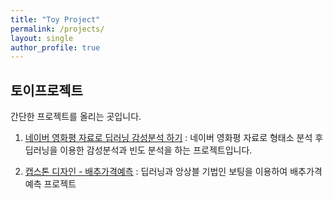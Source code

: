 ```yaml
---
title: "Toy Project"
permalink: /projects/
layout: single
author_profile: true
---
```



## 토이프로젝트

간단한 프로젝트를 올리는 곳입니다. 

1. [네이버 영화평 자료로 딥러닝 감성분석 하기](../프로젝트/2021-07-25-네이버.md) : 네이버 영화평 자료로 형태소 분석 후 딥러닝을 이용한 감성분석과 빈도 분석을 하는 프로젝트입니다.

2. [캡스톤 디자인 - 배추가격예측](../프로젝트/2022-01-26-캡스톤디자인.md) : 딥러닝과 앙상블 기법인 보팅을 이용하여 배추가격 예측 프로젝트
